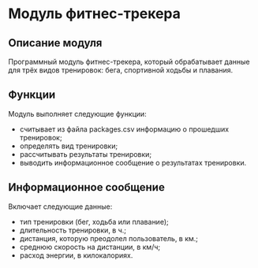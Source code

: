 # Модуль фитнес-трекера

## Описание модуля
Программный модуль фитнес-трекера, который обрабатывает данные для трёх видов тренировок: бега, спортивной ходьбы и плавания.

## Функции
Модуль выполняет следующие функции:
- считывает из файла packages.csv информацию о прошедших тренировок;
- определять вид тренировки;
- рассчитывать результаты тренировки;
- выводить информационное сообщение о результатах тренировки.

## Информационное сообщение
Включает следующие данные:
- тип тренировки (бег, ходьба или плавание);
- длительность тренировки, в ч.;
- дистанция, которую преодолел пользователь, в км.;
- среднюю скорость на дистанции, в км/ч;
- расход энергии, в килокалориях.
